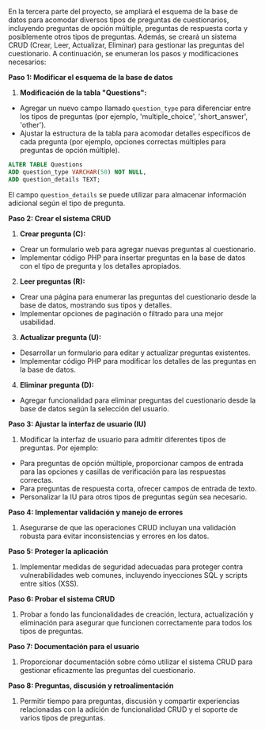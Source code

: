 En la tercera parte del proyecto, se ampliará el esquema de la base de datos para acomodar diversos tipos de preguntas de cuestionarios, incluyendo preguntas de opción múltiple, preguntas de respuesta corta y posiblemente otros tipos de preguntas. Además, se creará un sistema CRUD (Crear, Leer, Actualizar, Eliminar) para gestionar las preguntas del cuestionario. A continuación, se enumeran los pasos y modificaciones necesarios:

**Paso 1: Modificar el esquema de la base de datos**

1. **Modificación de la tabla "Questions":**
  - Agregar un nuevo campo llamado `question_type` para diferenciar entre los tipos de preguntas (por ejemplo, 'multiple_choice', 'short_answer', 'other').
  - Ajustar la estructura de la tabla para acomodar detalles específicos de cada pregunta (por ejemplo, opciones correctas múltiples para preguntas de opción múltiple).

```sql
ALTER TABLE Questions
ADD question_type VARCHAR(50) NOT NULL,
ADD question_details TEXT;
```

El campo `question_details` se puede utilizar para almacenar información adicional según el tipo de pregunta.

**Paso 2: Crear el sistema CRUD**

1. **Crear pregunta (C):**
  - Crear un formulario web para agregar nuevas preguntas al cuestionario.
  - Implementar código PHP para insertar preguntas en la base de datos con el tipo de pregunta y los detalles apropiados.

2. **Leer preguntas (R):**
  - Crear una página para enumerar las preguntas del cuestionario desde la base de datos, mostrando sus tipos y detalles.
  - Implementar opciones de paginación o filtrado para una mejor usabilidad.

3. **Actualizar pregunta (U):**
  - Desarrollar un formulario para editar y actualizar preguntas existentes.
  - Implementar código PHP para modificar los detalles de las preguntas en la base de datos.

4. **Eliminar pregunta (D):**
  - Agregar funcionalidad para eliminar preguntas del cuestionario desde la base de datos según la selección del usuario.

**Paso 3: Ajustar la interfaz de usuario (IU)**

1. Modificar la interfaz de usuario para admitir diferentes tipos de preguntas. Por ejemplo:
  - Para preguntas de opción múltiple, proporcionar campos de entrada para las opciones y casillas de verificación para las respuestas correctas.
  - Para preguntas de respuesta corta, ofrecer campos de entrada de texto.
  - Personalizar la IU para otros tipos de preguntas según sea necesario.

**Paso 4: Implementar validación y manejo de errores**

1. Asegurarse de que las operaciones CRUD incluyan una validación robusta para evitar inconsistencias y errores en los datos.

**Paso 5: Proteger la aplicación**

1. Implementar medidas de seguridad adecuadas para proteger contra vulnerabilidades web comunes, incluyendo inyecciones SQL y scripts entre sitios (XSS).

**Paso 6: Probar el sistema CRUD**

1. Probar a fondo las funcionalidades de creación, lectura, actualización y eliminación para asegurar que funcionen correctamente para todos los tipos de preguntas.

**Paso 7: Documentación para el usuario**

1. Proporcionar documentación sobre cómo utilizar el sistema CRUD para gestionar eficazmente las preguntas del cuestionario.

**Paso 8: Preguntas, discusión y retroalimentación**

1. Permitir tiempo para preguntas, discusión y compartir experiencias relacionadas con la adición de funcionalidad CRUD y el soporte de varios tipos de preguntas.


